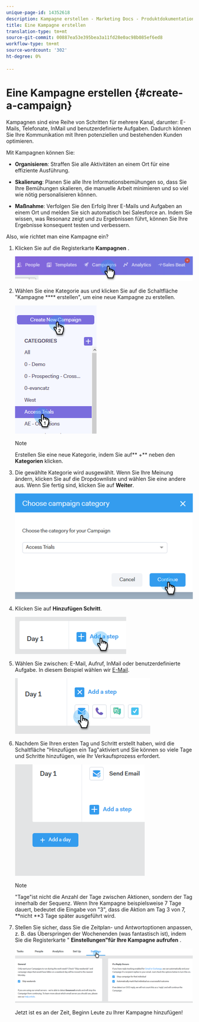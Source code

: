 ```yaml
---
unique-page-id: 14352618
description: Kampagne erstellen - Marketing Docs - Produktdokumentation
title: Eine Kampagne erstellen
translation-type: tm+mt
source-git-commit: 00887ea53e395bea3a11fd28e0ac98b085ef6ed8
workflow-type: tm+mt
source-wordcount: '302'
ht-degree: 0%

---
```



# Eine Kampagne erstellen {#create-a-campaign}

Kampagnen sind eine Reihe von Schritten für mehrere Kanal, darunter: E-Mails, Telefonate, InMail und benutzerdefinierte Aufgaben. Dadurch können Sie Ihre Kommunikation mit Ihren potenziellen und bestehenden Kunden optimieren.

Mit Kampagnen können Sie:

* **Organisieren**: Straffen Sie alle Aktivitäten an einem Ort für eine effiziente Ausführung.

* **Skalierung**: Planen Sie alle Ihre Informationsbemühungen so, dass Sie Ihre Bemühungen skalieren, die manuelle Arbeit minimieren und so viel wie nötig personalisieren können.
* **Maßnahme**: Verfolgen Sie den Erfolg Ihrer E-Mails und Aufgaben an einem Ort und melden Sie sich automatisch bei Salesforce an. Indem Sie wissen, was Resonanz zeigt und zu Ergebnissen führt, können Sie Ihre Ergebnisse konsequent testen und verbessern.

Also, wie richtet man eine Kampagne ein?

1. Klicken Sie auf die Registerkarte **Kampagnen** .

   ![](assets/one-1.png)

1. Wählen Sie eine Kategorie aus und klicken Sie auf die Schaltfläche &quot;Kampagne **** erstellen&quot;, um eine neue Kampagne zu erstellen.

   ![](assets/two-1.png)

   >[!NOTE]
   >
   >Erstellen Sie eine neue Kategorie, indem Sie auf** +** neben den **Kategorien** klicken.

1. Die gewählte Kategorie wird ausgewählt. Wenn Sie Ihre Meinung ändern, klicken Sie auf die Dropdownliste und wählen Sie eine andere aus. Wenn Sie fertig sind, klicken Sie auf **Weiter**.

   ![](assets/three-1.png)

1. Klicken Sie auf **Hinzufügen Schritt**.

   ![](assets/four-1.png)

1. Wählen Sie zwischen: E-Mail, Aufruf, InMail oder benutzerdefinierte Aufgabe. In diesem Beispiel wählen wir [E-Mail](http://docs.marketo.com/display/DOCS/Campaign+Step+Types#CampaignStepTypes-Email).

   ![](assets/five-1.png)

1. Nachdem Sie Ihren ersten Tag und Schritt erstellt haben, wird die Schaltfläche &quot;Hinzufügen ein Tag&quot;aktiviert und Sie können so viele Tage und Schritte hinzufügen, wie Ihr Verkaufsprozess erfordert.

   ![](assets/six.png)

   >[!NOTE]
   >
   >&quot;Tage&quot;ist nicht die Anzahl der Tage zwischen Aktionen, sondern der Tag innerhalb der Sequenz. Wenn Ihre Kampagne beispielsweise 7 Tage dauert, bedeutet die Eingabe von &quot;3&quot;, dass die Aktion am Tag 3 von 7, **nicht **3 Tage später ausgeführt wird.

1. Stellen Sie sicher, dass Sie die Zeitplan- und Antwortoptionen anpassen, z. B. das Überspringen der Wochenenden (was fantastisch ist), indem Sie die Registerkarte &quot; **Einstellungen&quot;für Ihre Kampagne aufrufen** .

   ![](assets/seven.png)

   Jetzt ist es an der Zeit, Beginn Leute zu Ihrer Kampagne hinzufügen!


